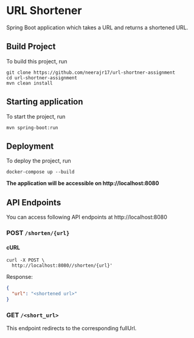 # URL Shortener

Spring Boot application which takes a URL and returns a shortened URL.

## Build Project 

To build this project, run

```shell script
git clone https://github.com/neerajr17/url-shortner-assignment
cd url-shortner-assignment
mvn clean install
```

## Starting application

To start the project, run

```shell script
mvn spring-boot:run
```

## Deployment

To deploy the project, run

```shell script
docker-compose up --build
```

**The application will be accessible on http://localhost:8080**

## API Endpoints

You can access following API endpoints at http://localhost:8080

### POST `/shorten/{url}`


#### cURL

```shell script
curl -X POST \
  http://localhost:8080//shorten/{url}'
```

Response:

```json
{
  "url": "<shortened url>"
}
```


### GET `/<short_url>`

This endpoint redirects to the corresponding fullUrl.